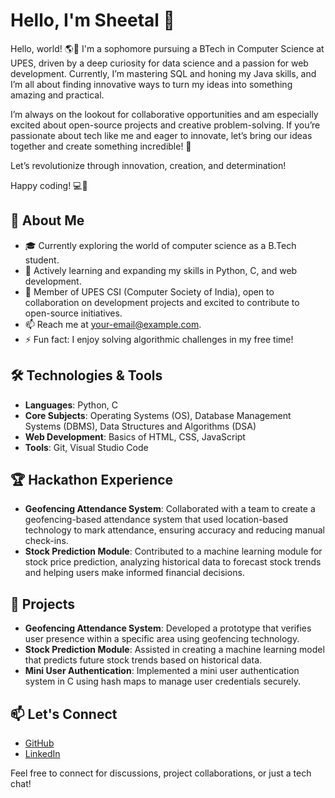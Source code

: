 # Hello, I'm Sheetal 👋

Hello, world! 🌎👋
I'm a sophomore pursuing a BTech in Computer Science at UPES, driven by a deep curiosity for data science and a passion for web development. Currently, I’m mastering SQL and honing my Java skills, and I’m all about finding innovative ways to turn my ideas into something amazing and practical.

I’m always on the lookout for collaborative opportunities and am especially excited about open-source projects and creative problem-solving. If you’re passionate about tech like me and eager to innovate, let’s bring our ideas together and create something incredible! 🚀

Let’s revolutionize through innovation, creation, and determination!

Happy coding! 💻🌟
## 🚀 About Me

- 🎓 Currently exploring the world of computer science as a B.Tech student.
- 🌱 Actively learning and expanding my skills in Python, C, and web development.
- 🤝 Member of UPES CSI (Computer Society of India), open to collaboration on development projects and excited to contribute to open-source initiatives.
- 📫 Reach me at [your-email@example.com](mailto:your-email@example.com).
- ⚡ Fun fact: I enjoy solving algorithmic challenges in my free time!

## 🛠 Technologies & Tools

- **Languages**: Python, C
- **Core Subjects**: Operating Systems (OS), Database Management Systems (DBMS), Data Structures and Algorithms (DSA)
- **Web Development**: Basics of HTML, CSS, JavaScript
- **Tools**: Git, Visual Studio Code

## 🏆 Hackathon Experience

- **Geofencing Attendance System**: Collaborated with a team to create a geofencing-based attendance system that used location-based technology to mark attendance, ensuring accuracy and reducing manual check-ins.
- **Stock Prediction Module**: Contributed to a machine learning module for stock price prediction, analyzing historical data to forecast stock trends and helping users make informed financial decisions.

## 💼 Projects

- **Geofencing Attendance System**: Developed a prototype that verifies user presence within a specific area using geofencing technology.
- **Stock Prediction Module**: Assisted in creating a machine learning model that predicts future stock trends based on historical data.
- **Mini User Authentication**: Implemented a mini user authentication system in C using hash maps to manage user credentials securely.

## 📫 Let's Connect

- [GitHub](https://github.com/Sheetal111005)
- [LinkedIn](https://www.linkedin.com/in/sheetal-bijalwan-163899288)

Feel free to connect for discussions, project collaborations, or just a tech chat!
